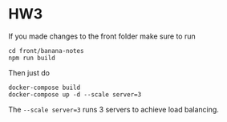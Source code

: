 # HW3
If you made changes to the front folder make sure to run 
```
cd front/banana-notes
npm run build
```
Then just do 
```
docker-compose build
docker-compose up -d --scale server=3
```
The `--scale server=3` runs 3 servers to achieve load balancing.